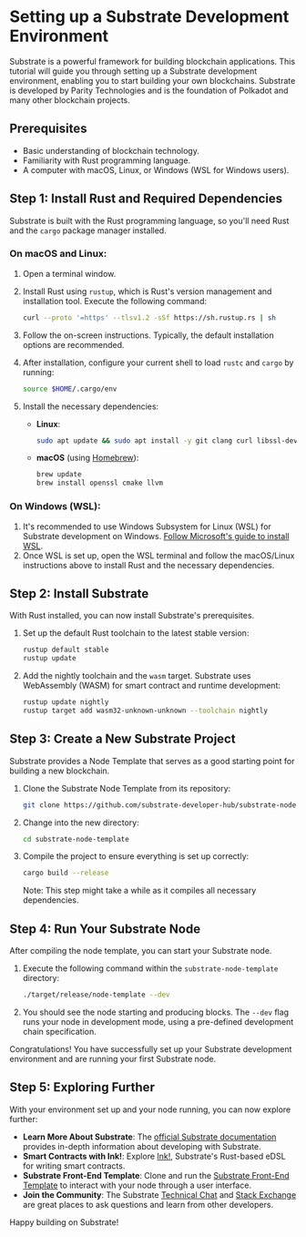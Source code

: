 # Setting up a Substrate Development Environment

Substrate is a powerful framework for building blockchain applications. This tutorial will guide you through setting up a Substrate development environment, enabling you to start building your own blockchains. Substrate is developed by Parity Technologies and is the foundation of Polkadot and many other blockchain projects.

## Prerequisites

- Basic understanding of blockchain technology.
- Familiarity with Rust programming language.
- A computer with macOS, Linux, or Windows (WSL for Windows users).

## Step 1: Install Rust and Required Dependencies

Substrate is built with the Rust programming language, so you'll need Rust and the `cargo` package manager installed.

### On macOS and Linux:

1. Open a terminal window.
2. Install Rust using `rustup`, which is Rust's version management and installation tool. Execute the following command:

   ```sh
   curl --proto '=https' --tlsv1.2 -sSf https://sh.rustup.rs | sh
   ```

3. Follow the on-screen instructions. Typically, the default installation options are recommended.
4. After installation, configure your current shell to load `rustc` and `cargo` by running:

   ```sh
   source $HOME/.cargo/env
   ```

5. Install the necessary dependencies:

   - **Linux**:
     ```sh
     sudo apt update && sudo apt install -y git clang curl libssl-dev llvm libudev-dev
     ```
   
   - **macOS** (using [Homebrew](https://brew.sh/)):
     ```sh
     brew update
     brew install openssl cmake llvm
     ```

### On Windows (WSL):

1. It's recommended to use Windows Subsystem for Linux (WSL) for Substrate development on Windows. [Follow Microsoft's guide to install WSL](https://docs.microsoft.com/en-us/windows/wsl/install).
2. Once WSL is set up, open the WSL terminal and follow the macOS/Linux instructions above to install Rust and the necessary dependencies.

## Step 2: Install Substrate

With Rust installed, you can now install Substrate's prerequisites.

1. Set up the default Rust toolchain to the latest stable version:

   ```sh
   rustup default stable
   rustup update
   ```

2. Add the nightly toolchain and the `wasm` target. Substrate uses WebAssembly (WASM) for smart contract and runtime development:

   ```sh
   rustup update nightly
   rustup target add wasm32-unknown-unknown --toolchain nightly
   ```

## Step 3: Create a New Substrate Project

Substrate provides a Node Template that serves as a good starting point for building a new blockchain.

1. Clone the Substrate Node Template from its repository:

   ```sh
   git clone https://github.com/substrate-developer-hub/substrate-node-template
   ```

2. Change into the new directory:

   ```sh
   cd substrate-node-template
   ```

3. Compile the project to ensure everything is set up correctly:

   ```sh
   cargo build --release
   ```

   Note: This step might take a while as it compiles all necessary dependencies.

## Step 4: Run Your Substrate Node

After compiling the node template, you can start your Substrate node.

1. Execute the following command within the `substrate-node-template` directory:

   ```sh
   ./target/release/node-template --dev
   ```

2. You should see the node starting and producing blocks. The `--dev` flag runs your node in development mode, using a pre-defined development chain specification.

Congratulations! You have successfully set up your Substrate development environment and are running your first Substrate node.

## Step 5: Exploring Further

With your environment set up and your node running, you can now explore further:

- **Learn More About Substrate**: The [official Substrate documentation](https://docs.substrate.io/) provides in-depth information about developing with Substrate.
- **Smart Contracts with Ink!**: Explore [Ink!](https://docs.substrate.io/v3/runtime/contracts/ink/), Substrate's Rust-based eDSL for writing smart contracts.
- **Substrate Front-End Template**: Clone and run the [Substrate Front-End Template](https://github.com/substrate-developer-hub/substrate-front-end-template) to interact with your node through a user interface.
- **Join the Community**: The Substrate [Technical Chat](https://substrate.dev/en/seminar) and [Stack Exchange](https://substrate.stackexchange.com/) are great places to ask questions and learn from other developers.

Happy building on Substrate!